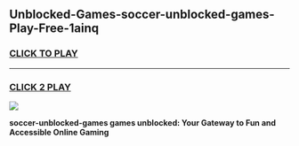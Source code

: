 
## Unblocked-Games-soccer-unblocked-games-Play-Free-1ainq
<h3>
<a href="https://premium76.site?title=soccer-unblocked-games&ref=23A">CLICK TO PLAY</a></h3>
<hr>

<h3>
<a href="https://premium76.site?title=soccer-unblocked-games&ref=23A">CLICK 2 PLAY</a>
  
</h3>

<a href="https://premium76.site?title=soccer-unblocked-games&ref=23A"><img src="https://clearcache.store/games.png"></a>


**soccer-unblocked-games games unblocked: Your Gateway to Fun and Accessible Online Gaming**
